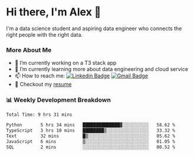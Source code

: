 # Hi there, I'm Alex  👋

I'm a data science student and aspiring data engineer who connects the right people with the right data. 

### More About Me

- 🔭 I’m currently working on a T3 stack app
- 🌱 I’m currently learning more about data engineering and cloud service
- 📫 How to reach me: [![Linkedin Badge](https://img.shields.io/badge/Alex%20Chen-blue?style=flat&logo=linkedin&labelColor=blue&link=https://www.linkedin.com/in/alex-chen-112523chen)](https://www.linkedin.com/in/alex-chen-112523chen/) [![Gmail Badge](https://img.shields.io/badge/-Alex%20Chen-c14438?style=flat&logo=Gmail&logoColor=white&link=mailto:itsalexchen@gmail.com)](mailto:itsalexchen@gmail.com)
- 📝 Checkout my [resume](https://112523chen.vercel.app/AlexChenResume.pdf)


### 📊 Weekly Development Breakdown
<!--START_SECTION:waka-->

```txt
Total Time: 9 hrs 31 mins

Python       5 hrs 34 mins   ██████████████▓░░░░░░░░░░   58.62 %
TypeScript   3 hrs 10 mins   ████████▒░░░░░░░░░░░░░░░░   33.32 %
Text         32 mins         █▒░░░░░░░░░░░░░░░░░░░░░░░   05.62 %
JavaScript   6 mins          ▒░░░░░░░░░░░░░░░░░░░░░░░░   01.05 %
SQL          2 mins          ░░░░░░░░░░░░░░░░░░░░░░░░░   00.52 %
```

<!--END_SECTION:waka-->

